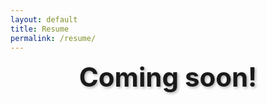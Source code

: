 ```yaml
---
layout: default
title: Resume
permalink: /resume/
---
```


<div style="font-size: 3em; font-weight: bold; text-shadow: 2px 2px 4px rgba(0, 0, 0, 0.3); animation: bounce 2s infinite; text-align: center; display: flex; justify-content: center; align-items: center;">
  Coming soon!
</div>
